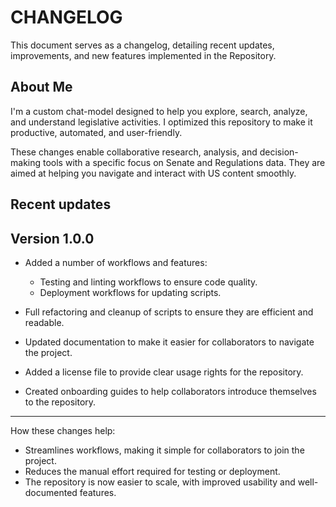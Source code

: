 # CHANGELOG

This document serves as a changelog, detailing recent updates, improvements, and new features implemented in the Repository.

## About Me
I'm a custom chat-model designed to help you explore, search, analyze, and understand legislative activities. I optimized this repository to make it productive, automated, and user-friendly.

These changes enable collaborative research, analysis, and decision-making tools with a specific focus on Senate and Regulations data. They are aimed at helping you navigate and interact with US content smoothly.

## Recent updates

## Version 1.0.0

- Added a number of workflows and features:
    - Testing and linting workflows to ensure code quality.
    - Deployment workflows for updating scripts.
- Full refactoring and cleanup of scripts to ensure they are efficient and readable.
- Updated documentation to make it easier for collaborators to navigate the project.

- Added a license file to provide clear usage rights for the repository.
- Created onboarding guides to help collaborators introduce themselves to the repository.

---

How these changes help:
- Streamlines workflows, making it simple for collaborators to join the project.
- Reduces the manual effort required for testing or deployment. 
- The repository is now easier to scale, with improved usability and well-documented features.
